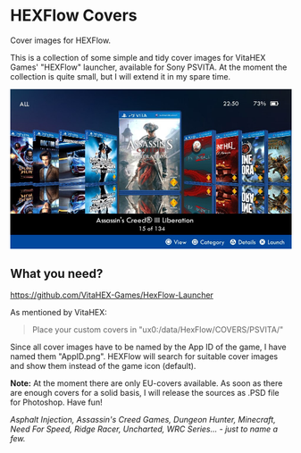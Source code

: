 # HEXFlow Covers
Cover images for HEXFlow.

This is a collection of some simple and tidy cover images for VitaHEX Games' "HEXFlow" launcher, available for Sony PSVITA.
At the moment the collection is quite small, but I will extend it in my spare time.

![Example covers](/cover-screenshot.jpg)

## What you need?
https://github.com/VitaHEX-Games/HexFlow-Launcher

As mentioned by VitaHEX:
> Place your custom covers in "ux0:/data/HexFlow/COVERS/PSVITA/"

Since all cover images have to be named by the App ID of the game, I have named them "AppID.png".
HEXFlow will search for suitable cover images and show them instead of the game icon (default).

**Note:** At the moment there are only EU-covers available. As soon as there are enough covers for a solid basis, I will release the sources as .PSD file for Photoshop. Have fun!

*Asphalt Injection, Assassin's Creed Games, Dungeon Hunter, Minecraft, Need For Speed, Ridge Racer, Uncharted, WRC Series... - just to name a few.*
